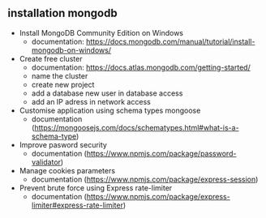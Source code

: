 ## installation mongodb
*  Install MongoDB Community Edition on Windows
    * documentation: https://docs.mongodb.com/manual/tutorial/install-mongodb-on-windows/
*  Create free cluster 
    * documentation: https://docs.atlas.mongodb.com/getting-started/
    * name the cluster
    * create new project 
    * add a database new user in database access
    * add an IP adress in network access
*  Customise application using schema types mongoose
    * documentation (https://mongoosejs.com/docs/schematypes.html#what-is-a-schema-type)
*  Improve pasword security
    * documentation (https://www.npmjs.com/package/password-validator)
*  Manage cookies parameters 
    * documentation (https://www.npmjs.com/package/express-session)
*  Prevent brute force using Express rate-limiter
    * documentation (https://www.npmjs.com/package/express-limiter#express-rate-limiter)
